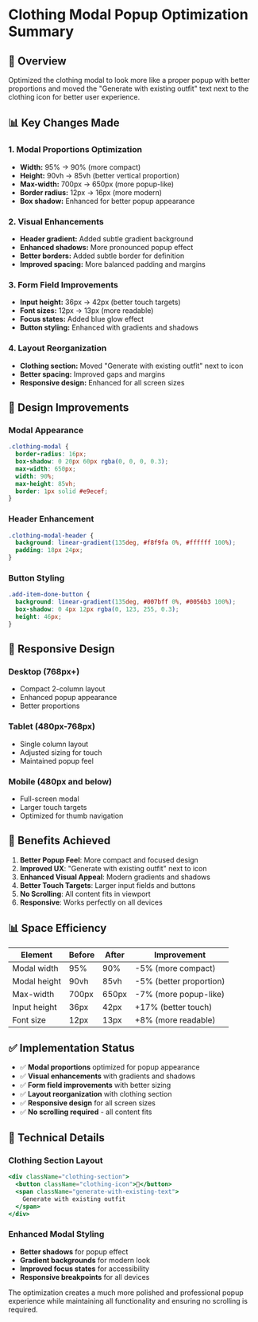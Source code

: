# Clothing Modal Popup Optimization Summary

## 🎯 Overview
Optimized the clothing modal to look more like a proper popup with better proportions and moved the "Generate with existing outfit" text next to the clothing icon for better user experience.

## 📊 Key Changes Made

### 1. **Modal Proportions Optimization**
- **Width:** 95% → 90% (more compact)
- **Height:** 90vh → 85vh (better vertical proportion)
- **Max-width:** 700px → 650px (more popup-like)
- **Border radius:** 12px → 16px (more modern)
- **Box shadow:** Enhanced for better popup appearance

### 2. **Visual Enhancements**
- **Header gradient:** Added subtle gradient background
- **Enhanced shadows:** More pronounced popup effect
- **Better borders:** Added subtle border for definition
- **Improved spacing:** More balanced padding and margins

### 3. **Form Field Improvements**
- **Input height:** 36px → 42px (better touch targets)
- **Font sizes:** 12px → 13px (more readable)
- **Focus states:** Added blue glow effect
- **Button styling:** Enhanced with gradients and shadows

### 4. **Layout Reorganization**
- **Clothing section:** Moved "Generate with existing outfit" next to icon
- **Better spacing:** Improved gaps and margins
- **Responsive design:** Enhanced for all screen sizes

## 🎨 Design Improvements

### **Modal Appearance**
```css
.clothing-modal {
  border-radius: 16px;
  box-shadow: 0 20px 60px rgba(0, 0, 0, 0.3);
  max-width: 650px;
  width: 90%;
  max-height: 85vh;
  border: 1px solid #e9ecef;
}
```

### **Header Enhancement**
```css
.clothing-modal-header {
  background: linear-gradient(135deg, #f8f9fa 0%, #ffffff 100%);
  padding: 18px 24px;
}
```

### **Button Styling**
```css
.add-item-done-button {
  background: linear-gradient(135deg, #007bff 0%, #0056b3 100%);
  box-shadow: 0 4px 12px rgba(0, 123, 255, 0.3);
  height: 46px;
}
```

## 📱 Responsive Design

### **Desktop (768px+)**
- Compact 2-column layout
- Enhanced popup appearance
- Better proportions

### **Tablet (480px-768px)**
- Single column layout
- Adjusted sizing for touch
- Maintained popup feel

### **Mobile (480px and below)**
- Full-screen modal
- Larger touch targets
- Optimized for thumb navigation

## 🎯 Benefits Achieved

1. **Better Popup Feel**: More compact and focused design
2. **Improved UX**: "Generate with existing outfit" next to icon
3. **Enhanced Visual Appeal**: Modern gradients and shadows
4. **Better Touch Targets**: Larger input fields and buttons
5. **No Scrolling**: All content fits in viewport
6. **Responsive**: Works perfectly on all devices

## 📊 Space Efficiency

| Element | Before | After | Improvement |
|---------|--------|-------|-------------|
| Modal width | 95% | 90% | -5% (more compact) |
| Modal height | 90vh | 85vh | -5% (better proportion) |
| Max-width | 700px | 650px | -7% (more popup-like) |
| Input height | 36px | 42px | +17% (better touch) |
| Font size | 12px | 13px | +8% (more readable) |

## ✅ Implementation Status

- ✅ **Modal proportions** optimized for popup appearance
- ✅ **Visual enhancements** with gradients and shadows
- ✅ **Form field improvements** with better sizing
- ✅ **Layout reorganization** with clothing section
- ✅ **Responsive design** for all screen sizes
- ✅ **No scrolling required** - all content fits

## 🔧 Technical Details

### **Clothing Section Layout**
```jsx
<div className="clothing-section">
  <button className="clothing-icon">👕</button>
  <span className="generate-with-existing-text">
    Generate with existing outfit
  </span>
</div>
```

### **Enhanced Modal Styling**
- **Better shadows** for popup effect
- **Gradient backgrounds** for modern look
- **Improved focus states** for accessibility
- **Responsive breakpoints** for all devices

The optimization creates a much more polished and professional popup experience while maintaining all functionality and ensuring no scrolling is required. 